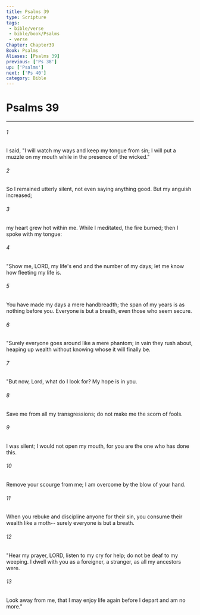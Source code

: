 ```yaml
---
title: Psalms 39
type: Scripture
tags:
 - bible/verse
 - bible/book/Psalms
 - verse
Chapter: Chapter39
Book: Psalms
Aliases: [Psalms 39]
previous: ['Ps 38']
up: ['Psalms']
next: ['Ps 40']
category: Bible
---
```

# Psalms 39

***


###### 1 
I said, "I will watch my ways and keep my tongue from sin; I will put a muzzle on my mouth while in the presence of the wicked." 

###### 2 
So I remained utterly silent, not even saying anything good. But my anguish increased; 

###### 3 
my heart grew hot within me. While I meditated, the fire burned; then I spoke with my tongue: 

###### 4 
"Show me, LORD, my life's end and the number of my days; let me know how fleeting my life is. 

###### 5 
You have made my days a mere handbreadth; the span of my years is as nothing before you. Everyone is but a breath, even those who seem secure. 

###### 6 
"Surely everyone goes around like a mere phantom; in vain they rush about, heaping up wealth without knowing whose it will finally be. 

###### 7 
"But now, Lord, what do I look for? My hope is in you. 

###### 8 
Save me from all my transgressions; do not make me the scorn of fools. 

###### 9 
I was silent; I would not open my mouth, for you are the one who has done this. 

###### 10 
Remove your scourge from me; I am overcome by the blow of your hand. 

###### 11 
When you rebuke and discipline anyone for their sin, you consume their wealth like a moth-- surely everyone is but a breath. 

###### 12 
"Hear my prayer, LORD, listen to my cry for help; do not be deaf to my weeping. I dwell with you as a foreigner, a stranger, as all my ancestors were. 

###### 13 
Look away from me, that I may enjoy life again before I depart and am no more." 
